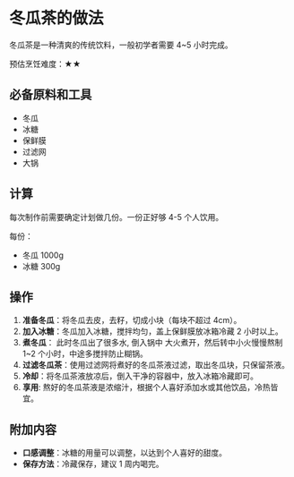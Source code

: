 # 冬瓜茶的做法

冬瓜茶是一种清爽的传统饮料，一般初学者需要 4~5 小时完成。

预估烹饪难度：★★

## 必备原料和工具

- 冬瓜
- 冰糖
- 保鲜膜
- 过滤网
- 大锅

## 计算

每次制作前需要确定计划做几份。一份正好够 4-5 个人饮用。

每份：

- 冬瓜 1000g
- 冰糖 300g

## 操作

1. **准备冬瓜**：将冬瓜去皮，去籽，切成小块（每块不超过 4cm）。
2. **加入冰糖**：冬瓜加入冰糖，搅拌均匀，盖上保鲜膜放冰箱冷藏 2 小时以上。
3. **煮冬瓜**： 此时冬瓜出了很多水, 倒入锅中 大火煮开，然后转中小火慢慢熬制 1~2 个小时，中途多搅拌防止糊锅。
4. **过滤冬瓜茶**：使用过滤网将煮好的冬瓜茶液过滤，取出冬瓜块，只保留茶液。
5. **冷却**：将冬瓜茶液放凉后，倒入干净的容器中，放入冰箱冷藏即可。
6. **享用**: 熬好的冬瓜茶液是浓缩汁，根据个人喜好添加水或其他饮品，冷热皆宜。

## 附加内容

- **口感调整**：冰糖的用量可以调整，以达到个人喜好的甜度。
- **保存方法**：冷藏保存，建议 1 周内喝完。


